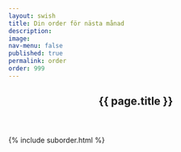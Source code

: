 ```yaml
---
layout: swish
title: Din order för nästa månad
description: 
image: 
nav-menu: false
published: true
permalink: order
order: 999
---
```


<div id="main">
	<section class="major">
		<div class="inner">
			<header class="major">
				<h1>{{ page.title }}</h1>
			</header>
			{% include suborder.html %}
		</div>
	</section>
</div>
